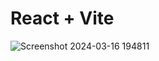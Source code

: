 # React + Vite  


![Screenshot 2024-03-16 194811](https://github.com/Priest-Davos/LiveClock/assets/112301378/96542030-d43e-4673-be0e-d6f44a8faab0)
